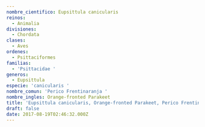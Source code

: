 ```yaml
---
nombre_cientifico: Eupsittula canicularis
reinos:
  - Animalia
divisiones:
  - Chordata
clases:
  - Aves
ordenes:
  - Psittaciformes
familias:
  - 'Psittacidae '
generos:
  - Eupsittula
especie: 'canicularis '
nombre_comun: 'Perico Frentinaranja '
nombre_ingles: Orange-fronted Parakeet
title: 'Eupsittula canicularis, Orange-fronted Parakeet, Perico Frentinaranja '
draft: false
date: 2017-08-19T02:46:32.000Z
---
```


